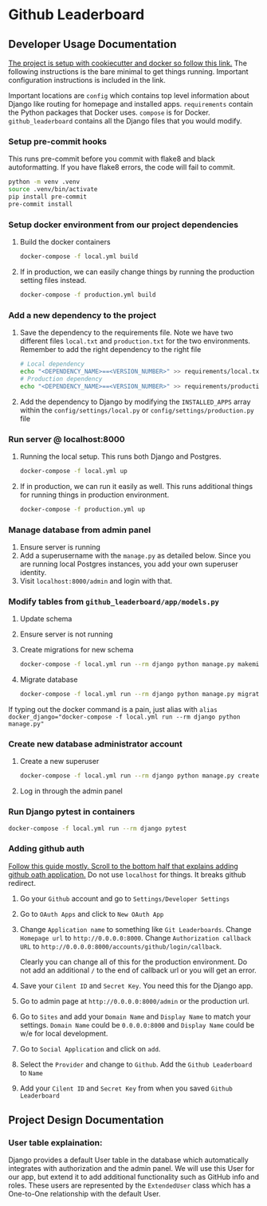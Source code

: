 # Github Leaderboard

## Developer Usage Documentation

[The project is setup with cookiecutter and docker so follow this link.](https://cookiecutter-django.readthedocs.io/en/latest/developing-locally-docker.html)
The following instructions is the bare minimal to get things running. Important configuration instructions is included
in the link.

Important locations are `config` which contains top level information about Django like routing for homepage and
installed apps. `requirements` contain the Python packages that Docker uses. `compose` is for
Docker. `github_leaderboard` contains all the Django files that you would modify.

### Setup pre-commit hooks

This runs pre-commit before you commit with flake8 and black autoformatting. If you have flake8 errors,
the code will fail to commit.

```bash
python -m venv .venv
source .venv/bin/activate
pip install pre-commit
pre-commit install
```

### Setup docker environment from our project dependencies

1. Build the docker containers

   ```bash
   docker-compose -f local.yml build
   ```

2. If in production, we can easily change things by running the production setting files instead.

   ```bash
   docker-compose -f production.yml build
   ```

### Add a new dependency to the project

1. Save the dependency to the requirements file. Note we have two different files `local.txt` and `production.txt` for
   the two environments. Remember to add the right dependency to the right file

   ```bash
   # Local dependency
   echo "<DEPENDENCY_NAME>==<VERSION_NUMBER>" >> requirements/local.txt
   # Production dependency
   echo "<DEPENDENCY_NAME>==<VERSION_NUMBER>" >> requirements/production.txt
   ```

2. Add the dependency to Django by modifying the ```INSTALLED_APPS``` array within the ```config/settings/local.py```
   or `config/settings/production.py` file

### Run server @ localhost:8000

1. Running the local setup. This runs both Django and Postgres.

   ```bash
   docker-compose -f local.yml up
   ```

2. If in production, we can run it easily as well. This runs additional things for running things in production
   environment.

   ```bash
   docker-compose -f production.yml up
   ```

### Manage database from admin panel

1. Ensure server is running
2. Add a superusername with the `manage.py` as detailed below. Since you are running local Postgres instances, you add
   your own superuser identity.
3. Visit ```localhost:8000/admin``` and login with that.

### Modify tables from ```github_leaderboard/app/models.py```

1. Update schema
2. Ensure server is not running
3. Create migrations for new schema

   ```bash
   docker-compose -f local.yml run --rm django python manage.py makemigrations
   ```

4. Migrate database

   ```bash
   docker-compose -f local.yml run --rm django python manage.py migrate
   ```

If typing out the docker command is a pain, just alias
with `alias docker_django="docker-compose -f local.yml run --rm django python manage.py"`

### Create new database administrator account

1. Create a new superuser

   ```bash
   docker-compose -f local.yml run --rm django python manage.py createsuperuser
   ```

2. Log in through the admin panel

### Run Django pytest in containers
```bash
docker-compose -f local.yml run --rm django pytest
```

### Adding github auth

[Follow this guide mostly. Scroll to the bottom half that explains adding github oath application.](https://kodnito.com/posts/django-authentication-github/)
Do not use `localhost` for things. It breaks github redirect.

1. Go your `Github` account and go to `Settings/Developer Settings`

1. Go to `OAuth Apps` and click to `New OAuth App`

1. Change `Application name` to something like `Git Leaderboards`.
 Change `Homepage url` to `http://0.0.0.0:8000`.
 Change `Authorization callback URL` to `http://0.0.0.0:8000/accounts/github/login/callback`.

    Clearly you can change all of this for the production environment. Do not add an additional `/` to the end of
    callback url or you will get an error.

1. Save your `Cilent ID` and `Secret Key`. You need this for the Django app.

1. Go to admin page at `http://0.0.0.0:8000/admin` or the production url.

1. Go to `Sites` and add your `Domain Name` and `Display Name` to match your settings.
 `Domain Name` could be `0.0.0.0:8000` and `Display Name` could be w/e for local development.

1. Go to `Social Application` and click on `add`.

1. Select the `Provider` and change to `Github`. Add the `Github Leaderboard` to `Name`

1. Add your `Cilent ID` and `Secret Key` from when you saved `Github Leaderboard`

## Project Design Documentation

### User table explaination:

Django provides a default User table in the database which automatically integrates with authorization and the admin
panel. We will use this User for our app, but extend it to add additional functionality such as GitHub info and roles.
These users are represented by the ```ExtendedUser``` class which has a One-to-One relationship with the default User.
